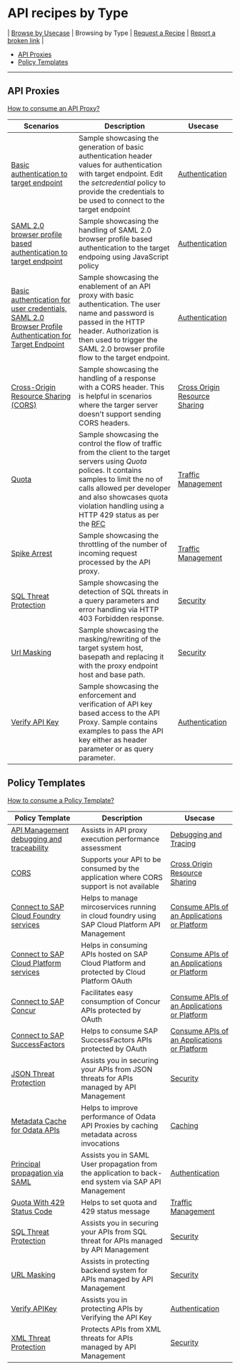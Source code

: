 # API recipes by Type
\| [Browse by Usecase](./api-recipes-by-usecase.md) \|  Browsing by Type \| [Request a Recipe](https://github.com/SAP-samples/apibusinesshub-api-recipes/issues/new?assignees=&labels=Recipe%20Request&template=recipe-request.md&title=How+to++) \| [Report a broken link](https://github.com/SAP-samples/apibusinesshub-api-recipes/issues/new?assignees=&labels=documentation&template=bug_report.md&title=Broken%20Link) \|

* [API Proxies](#api-proxies)
* [Policy Templates](#policy-templates)
---
## API Proxies
[How to consume an API Proxy?](https://help.sap.com/viewer/66d066d903c2473f81ec33acfe2ccdb4/Cloud/en-US/9342a932441e45cd9636eb0a01a89958.html)

| Scenarios | Description | Usecase |
| --- | --- | --- |
| [Basic authentication to target endpoint](./authentication/basicauthentication) | Sample showcasing the generation of basic authentication header values for authentication with target endpoint. Edit the *setcredential* policy to provide the credentials to be used to connect to the target endpoint | [Authentication](./api-recipes-by-usecase.md#Authentication) |
| [SAML 2.0 browser profile based authentication to target endpoint](./authentication/saml) | Sample showcasing the handling of SAML 2.0 browser profile based authentication to the target endpoing using JavaScript policy | [Authentication](./api-recipes-by-usecase.md#Authentication) |
| [Basic authentication for user credentials, SAML 2.0 Browser Profile Authentication for Target Endpoint](./authentication/basictosamlauth) | Sample showcasing the enablement of an API proxy with basic authentication. The user name and password is passed in the HTTP header. Authorization is then used to trigger the SAML 2.0 browser profile flow to the target endpoint. | [Authentication](./api-recipes-by-usecase.md#Authentication) |
| [Cross-Origin Resource Sharing (CORS)](./cors) | Sample showcasing the handling of a response with a CORS header. This is helpful in scenarios where the targer server doesn't support sending CORS headers. | [Cross Origin Resource Sharing](./api-recipes-by-usecase.md#cors) |
| [Quota](./quota) | Sample showcasing the control the flow of traffic from the client to the target servers using *Quota* polices. It contains samples to limit the no of calls allowed per developer and also showcases quota violation handling using a HTTP 429 status as per the [RFC](https://tools.ietf.org/html/rfc6585#page-3) | [Traffic Management](./api-recipes-by-usecase.md#traffic-management) |
| [Spike Arrest](./spikearrest) | Sample showcasing the throttling of the number of incoming request processed by the API proxy. | [Traffic Management](./api-recipes-by-usecase.md#traffic-management) |
| [SQL Threat Protection](./sqlthreatprotection) | Sample showcasing the detection of SQL threats in a query parameters and error handling via HTTP 403 Forbidden response. | [Security](./api-recipes-by-usecase.md#security) |
| [Url Masking](./urlmask) | Sample showcasing the masking/rewriting of the target system host, basepath and replacing it with the proxy endpoint host and base path. | [Security](./api-recipes-by-usecase.md#security) |
| [Verify API Key](./verifyapikey) | Sample showcasing the enforcement and verification of API key based access to the API Proxy. Sample contains examples to pass the API key either as header parameter or as query parameter. | [Authentication](./api-recipes-by-usecase.md#Authentication) |

## Policy Templates
[How to consume a Policy Template?](./policy-templates/README.md)

Policy Template|Description|Usecase |
---|---| --- |
[API Management debugging and traceability](./policy-templates/for/api-management-debugging-and-traceability)|Assists in API proxy execution performance assessment| [Debugging and Tracing](./api-recipes-by-usecase.md#debugging-and-tracing) |
[CORS](./policy-templates/for/CORS)| Supports your API to be consumed by the application where CORS support is not available| [Cross Origin Resource Sharing](./api-recipes-by-usecase.md#cors)|
[Connect to SAP Cloud Foundry services](./policy-templates/for/connect-to-sap-cloud-foundry-services)|Helps to manage mircoservices running in cloud foundry using SAP Cloud Platform API Management| [Consume APIs  of an Applications or Platform](./api-recipes-by-usecase.md#Connectivity) |
[Connect to SAP Cloud Platform services](./policy-templates/for/connect-to-sap-cloud-platform-services)|Helps in consuming APIs hosted on SAP Cloud Platform and protected by Cloud Platform OAuth| [Consume APIs  of an Applications or Platform](./api-recipes-by-usecase.md#Connectivity) |
[Connect to SAP Concur](./policy-templates/for/connect-to-sap-concur)|Facilitates easy consumption of Concur APIs protected by OAuth| [Consume APIs  of an Applications or Platform](./api-recipes-by-usecase.md#Connectivity) |
[Connect to SAP SuccessFactors](./policy-templates/for/connect-to-sap-successfactors)| Helps to consume SAP SuccessFactors APIs protected by OAuth| [Consume APIs  of an Applications or Platform](./api-recipes-by-usecase.md#Connectivity) |
[JSON Threat Protection](./policy-templates/for/json-threat-protection)|Assists you in securing your APIs from JSON threats for APIs managed by API Management| [Security](./api-recipes-by-usecase.md#security) |
[Metadata Cache for Odata APIs](./policy-templates/for/metadata-cache-for-odata-apis)|Helps to improve performance of Odata API Proxies by caching metadata across invocations| [Caching](./api-recipes-by-usecase.md#caching) |
[Principal propagation via SAML](./policy-templates/for/principal-propagation-via-saml)|Assists you in SAML User propagation from the application to back-end system via SAP API Management| [Authentication](./api-recipes-by-usecase.md#Authentication) |
[Quota With 429 Status Code](./policy-templates/for/quota-with-429-status-code)|Helps to set quota and 429 status message| [Traffic Management](./api-recipes-by-usecase.md#traffic-management) |
[SQL Threat Protection](./policy-templates/for/sql-threat-protection)|Assists you in securing your APIs from SQL threat for APIs managed by API Management| [Security](./api-recipes-by-usecase.md#security) |
[URL Masking](./policy-templates/for/url-masking)|Assists in protecting backend system for APIs managed by API Management| [Security](./api-recipes-by-usecase.md#security) |
[Verify APIKey](./policy-templates/for/verify-api-key)|Assists you in protecting APIs by Verifying the API Key | [Authentication](./api-recipes-by-usecase.md#Authentication) |
[XML Threat Protection](./policy-templates/for/xml-threat-protection)|Protects APIs from XML threats for APIs managed by API Management| [Security](./api-recipes-by-usecase.md#security) |

